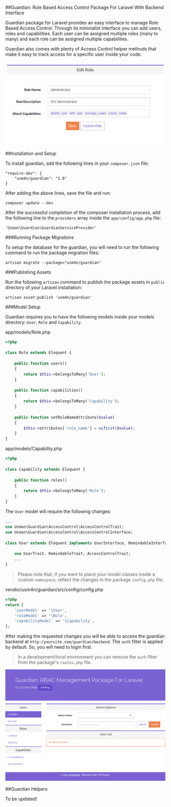 
##Guardian: Role Based Access Control Package For Laravel With Backend Interface

Guardian package for Laravel provides an easy interface to manage Role Based Access Control. Through its minimalist interface you can add users, roles and capabilities. Each user can be assigned multiple roles (many to many) and each role can be assigned multiple capabilities.

Guardian also comes with plenty of Access Control helper methods that make it easy to track access for a specific user inside your code.

![Edit Role](./screenshots/main-scr.png)

##Installation and Setup

To install guardian, add the following lines in your `composer.json` file:
	
	"require-dev": {
		"usm4n/guardian": "1.0"
	}

After adding the above lines, save the file and run:
	
    composer update --dev

After the successful completion of the composer installation process, add the following line to the `providers` array inside the `app/config/app.php` file:

	'Usman\Guardian\GuardianServiceProvider'

###Running Package Migrations

To setup the database for the guardian, you will need to run the following command to run the package migration files:

	artisan migrate --package="usm4n/guardian"

###Publishing Assets

Run the following `artisan` command to publish the package assets in `public` directory of your Laravel installation:

	artisan asset:publish 'usm4n/guardian'

###Model Setup

Guardian requires you to have the following models inside your models directory: `User`, `Role` and `Capability`.

app/models/Role.php

```php
<?php

class Role extends Eloquent {
	
	public function users() 
	{
		return $this->belongsToMany('User');
	}

	public function capabilities()
	{
		return $this->belongsToMany('Capability');
	}

	public function setRoleNameAttribute($value)
	{
		$this->attributes['role_name'] = ucfirst($value);
	}
}
```
app/models/Capability.php

```php
<?php

class Capability extends Eloquent {
	
	public function roles()
	{
		return $this->belongsToMany('Role');
	}
}
```
The `User` model will require the following changes:

```php
...
use Usman\Guardian\AccessControl\AccessControlTrait;
use Usman\Guardian\AccessControl\AccessControlInterface;

class User extends Eloquent implements UserInterface, RemindableInterface, AccessControlInterface {

	use UserTrait, RemindableTrait, AccessControlTrait;
	...
}
```

> Please note that, if you want to place your model classes inside a custom `namespace`, reflect the changes in the package `config.php` file.

vendor/usm4n/guardian/src/config/config.php

```php
<?php
return [
    'userModel' => '\User',
    'roleModel' => '\Role',
    'capabilityModel' => '\Capability',
];
```
After making the requested changes you will be able to access the guardian backend at `http:/yoursite.com/guardian/backend`. The `auth` filter is applied by default. So, you will need to login first.

> In a development/local environment you can remove the `auth` filter from the package's `routes.php` file.

![Backend Screenshot](./screenshots/backend-scr.png)

##Guardian Helpers

To be updated!

